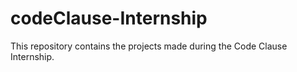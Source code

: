 # codeClause-Internship
This repository contains the projects made during the Code Clause Internship.
